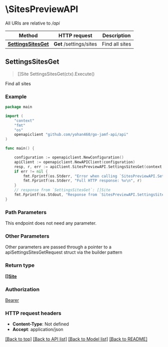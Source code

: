 # \SitesPreviewAPI

All URIs are relative to */api*

Method | HTTP request | Description
------------- | ------------- | -------------
[**SettingsSitesGet**](SitesPreviewAPI.md#SettingsSitesGet) | **Get** /settings/sites | Find all sites 



## SettingsSitesGet

> []Site SettingsSitesGet(ctx).Execute()

Find all sites 



### Example

```go
package main

import (
	"context"
	"fmt"
	"os"
	openapiclient "github.com/yohan460/go-jamf-api/api"
)

func main() {

	configuration := openapiclient.NewConfiguration()
	apiClient := openapiclient.NewAPIClient(configuration)
	resp, r, err := apiClient.SitesPreviewAPI.SettingsSitesGet(context.Background()).Execute()
	if err != nil {
		fmt.Fprintf(os.Stderr, "Error when calling `SitesPreviewAPI.SettingsSitesGet``: %v\n", err)
		fmt.Fprintf(os.Stderr, "Full HTTP response: %v\n", r)
	}
	// response from `SettingsSitesGet`: []Site
	fmt.Fprintf(os.Stdout, "Response from `SitesPreviewAPI.SettingsSitesGet`: %v\n", resp)
}
```

### Path Parameters

This endpoint does not need any parameter.

### Other Parameters

Other parameters are passed through a pointer to a apiSettingsSitesGetRequest struct via the builder pattern


### Return type

[**[]Site**](Site.md)

### Authorization

[Bearer](../README.md#Bearer)

### HTTP request headers

- **Content-Type**: Not defined
- **Accept**: application/json

[[Back to top]](#) [[Back to API list]](../README.md#documentation-for-api-endpoints)
[[Back to Model list]](../README.md#documentation-for-models)
[[Back to README]](../README.md)

